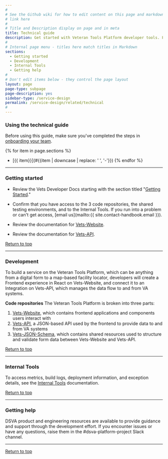 ```yaml
---
#
# See the Github wiki for how to edit content on this page and markdown styles you can use:
# link here
#
# Title and Description display on page and in meta
title: Technical guide
description: Get started with Veteran Tools Platform developer tools. Find technical resources, tools, and examples you can use throughout the service lifecycle.
#
# Internal page menu - titles here match titles in Markdown
sections:
  - Getting started
  - Development
  - Internal Tools
  - Getting help
#
# Don't edit items below - they control the page layout
layout: page
page-type: subpage
page-description: yes
sidebar-type: /service-design
permalink: /service-design/related/technical
#
---
```


### Using the technical guide

Before using this guide, make sure you've completed the steps in [onboarding your team](../getting-started#onboarding-your-team).

{% for item in page.sections %}
* [{{ item}}](#{{item | downcase | replace: ' ', '-'}})
{% endfor %}

<hr>

### Getting started

* Review the Vets Developer Docs starting with the section titled "<a title="Go to developer documentation" href="https://department-of-veterans-affairs.github.io/va-digital-services-platform-docs/docs/vets-developer-docs/getting-started.html" target="_blank">Getting Started</a>."

* Confirm that you have access to the 3 code repositories, the shared testing environments, and to the Internal Tools. If you run into a problem or can't get access, [email us](mailto:{{ site.contact-handbook.email }}).

* Review the documentation for <a title="Go to Vets-Website readme" href="https://department-of-veterans-affairs.github.io/va-digital-services-platform-docs/docs/vets-developer-docs/vets-website/vets-website-readme" target="_blank">Vets-Website</a>.

* Review the documentation for <a title="Go to Vets-API readme" href="https://department-of-veterans-affairs.github.io/va-digital-services-platform-docs/docs/vets-developer-docs/vets-api/vets-api-readme" target="_blank">Vets-API</a>.

<a href="#">Return to top</a>

<hr>

### Development

To build a service on the Veteran Tools Platform, which can be anything from a digital form to a map-based facility locator, developers will create a Frontend experience in React on Vets-Website, and connect it to an Integration on Vets-API, which manages the data flow to and from VA systems.

**Code repositories**
The Veteran Tools Platform is broken into three parts:
1. <a title="Go to Vets-Website" href="https://github.com/department-of-veterans-affairs/vets-website" target="_blank">Vets-Website</a>, which contains frontend applications and components users interact with
2. <a title="Go to Vets-API" href="https://github.com/department-of-veterans-affairs/vets-api" target="_blank">Vets-API</a>, a JSON-based API used by the frontend to provide data to and from VA systems
3. <a title="Go to Vets-JSON-Schema" href="https://github.com/department-of-veterans-affairs/vets-json-schema" target="_blank">Vets-JSON-Schema</a>, which contains shared resources used to structure and validate form data between Vets-Website and Vets-API.

<a href="#">Return to top</a>

<hr>

### Internal Tools

To access metrics, build logs, deployment information, and exception details, see the <a title="Go to Internal Tools" href="https://department-of-veterans-affairs.github.io/va-digital-services-platform-docs/docs/vets-developer-docs/internal-tools-access" target="_blank">Internal Tools</a> documentation.

<a href="#">Return to top</a>

<hr>

### Getting help

DSVA product and engineering resources are available to provide guidance and support through the development effort. If you encounter issues or have any questions, raise them in the #dsva-platform-project Slack channel.

<hr>

<a href="#">Return to top</a>
